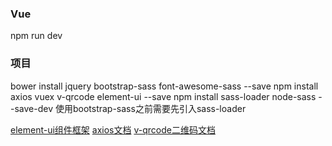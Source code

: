 ### Vue

npm run dev

### 项目
bower install jquery bootstrap-sass font-awesome-sass --save
npm install axios vuex v-qrcode element-ui  --save
npm install sass-loader node-sass --save-dev
使用bootstrap-sass之前需要先引入sass-loader


[element-ui组件框架](https://github.com/ElemeFE/element)
[axios文档](https://github.com/mzabriskie/axios)
[v-qrcode二维码文档](https://github.com/atwxp/v-qrcode)
